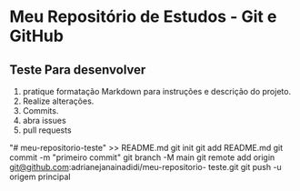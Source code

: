 # Meu Repositório de Estudos - Git e GitHub

## Teste Para desenvolver 
1. pratique formatação Markdown para instruções e descrição do projeto. 
2. Realize alterações.
3. Commits.
4. abra issues
5. pull requests

"# meu-repositorio-teste" >> README.md 
git init 
git add README.md 
git commit -m "primeiro commit" 
git branch -M main 
git remote add origin git@github.com:adrianejanainadidi/meu-repositorio- teste.git
git push -u origem principal